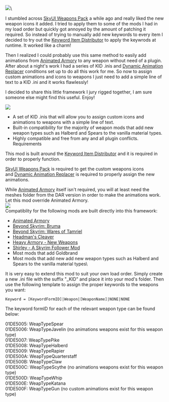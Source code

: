 ![](https://raw.githubusercontent.com/TateTaylorUSA/TateTaylorUSA/master/assets/images/banners/AutomaticAnimations.png)\

I stumbled across [SkyUI Weapons Pack](https://www.nexusmods.com/skyrimspecialedition/mods/37231) a while ago and really liked the new weapon icons it added. I tried to apply them to some of the mods I had in my load order but quickly got annoyed by the amount of patching it required. So instead of trying to manually add new keywords to every item I decided to try out the [Keyword Item Distributor](https://www.nexusmods.com/skyrimspecialedition/mods/55728) to apply the keywrods at runtime. It worked like a charm!

Then I realized I could probably use this same method to easily add animations from [Animated Armory](https://www.nexusmods.com/skyrimspecialedition/mods/35978) ﻿to any weapon without need of a plugin. After about a night's work I had a series of KID .inis and [Dynamic Animation Replacer](https://www.nexusmods.com/skyrimspecialedition/mods/33746) conditions set up to do all this work for me. So now to assign custom animations and icons to weapons I just need to add a simple line of text to a KID .ini and it works flawlessly!

I decided to share this little framework I jury rigged together, I am sure someone else might find this useful. Enjoy!

![](https://raw.githubusercontent.com/PierreDespereaux/PierreDespereaux/master/assets/images/banners/Features.png)

-   A set of KID .inis that will allow you to assign custom icons and animations to weapons with a simple line of text.
-   Built-in compatibility for the majority of weapon mods that add new weapon types such as Halberd and Spears to the vanilla material types.
-   Highly compatible and free from any and all plugin conflicts.\
Requirements

This mod is built around the [Keyword Item Distributor](https://www.nexusmods.com/skyrimspecialedition/mods/55728)﻿ and it is required in order to properly function.

[SkyUI Weapons Pack](https://www.nexusmods.com/skyrimspecialedition/mods/37231) is required to get the custom weapons icons and [Dynamic Animation Replacer](https://www.nexusmods.com/skyrimspecialedition/mods/33746) is required to properly assign the new animations.

While [Animated Armory](https://www.nexusmods.com/skyrimspecialedition/mods/35978)﻿ itself isn't required, you will at least need the meshes folder from the DAR version in order to make the animations work. Let this mod override Animated Armory.\
![](https://raw.githubusercontent.com/PierreDespereaux/PierreDespereaux/master/assets/images/banners/Compatibility.png)\
Compatiblity for the following mods are built directly into this framework:

-   [Animated Armory](https://www.nexusmods.com/skyrimspecialedition/mods/35978)﻿
-   [Beyond Skyrim: Bruma](https://www.nexusmods.com/skyrimspecialedition/mods/10917)﻿
-   [Beyond Skyrim: Wares of Tamriel](https://www.nexusmods.com/skyrimspecialedition/mods/31519)﻿
-   [Headman's Cleaver](https://en.uesp.net/wiki/Skyrim:Headman%27s_Cleaver)﻿
-   [Heavy Armory - New Weapons](https://www.nexusmods.com/skyrimspecialedition/mods/6308)﻿
-   [Shirley - A Skyrim Follower Mod](https://www.nexusmods.com/skyrimspecialedition/mods/45956)﻿
-   Most mods that add Goldbrand
-   Most mods that add new add new weapon types such as Halberd and Spears to the vanilla material types\

It is very easy to extend this mod to suit your own load order. Simply create a new .ini file with the suffix "_KID" and place it into your mod's folder. Then use the following template to assign the proper keywords to the weapons you want:

`﻿﻿Keyword = [KeywordFormID]|Weapon|[WeaponName]|NONE|NONE`

The keyword formID for each of the relevant weapon type can be found below:

01DE5005: WeapTypeSpear\
01DE5006: WeapTypeJavelin (no animations weapons exist for this weapon type)\
01DE5007: WeapTypePike\
01DE5008: WeapTypeHalberd\
01DE5009: WeapTypeRapier\
01DE500A: WeapTypeQuarterstaff\
01DE500B: WeapTypeClaw\
01DE500C: WeapTypeScythe (no animations weapons exist for this weapon type)\
01DE500D: WeapTypeWhip\
01DE500E: WeapTypeKatana\
01DE500F: WeapTypeGun (no custom animations exist for this weapon type)

